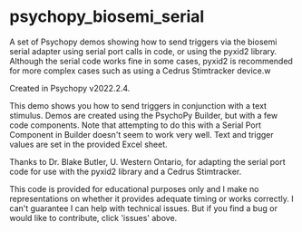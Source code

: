 # psychopy_biosemi_serial

A set of Psychopy demos showing how to send triggers via the biosemi
serial adapter using serial port calls in code, or using the pyxid2
library. Although the serial code works fine in some cases, pyxid2 is
recommended for more complex cases such as using a Cedrus Stimtracker
device.w
 
Created in Psychopy v2022.2.4. 

This demo shows you how to send triggers in conjunction with a text
stimulus. Demos are created using the PsychoPy Builder, but with a few
code components. Note that attempting to do this with a Serial Port
Component in Builder doesn't seem to work very well. Text and trigger
values are set in the provided Excel sheet. 

Thanks to Dr. Blake Butler, U. Western Ontario, for adapting the serial
port code for use with the pyxid2 library and a Cedrus Stimtracker.

This code is provided for educational purposes only and I make no
representations on whether it provides adequate timing or works
correctly. I can't guarantee I can help with technical issues. But if
you find a bug or would like to contribute, click 'issues' above.
